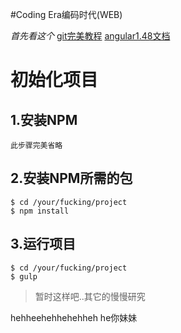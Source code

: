 #Coding Era编码时代(WEB)

*首先看这个*
[git完美教程](http://www.liaoxuefeng.com/wiki/0013739516305929606dd18361248578c67b8067c8c017b000/)
[angular1.48文档](https://code.angularjs.org/1.4.8/docs/guide)
# 初始化项目
## 1.安装NPM
```
此步骤完美省略
```

## 2.安装NPM所需的包
```
$ cd /your/fucking/project
$ npm install
```

## 3.运行项目
```
$ cd /your/fucking/project
$ gulp
```

>暂时这样吧..其它的慢慢研究

hehheehehhehehheh
he你妹妹